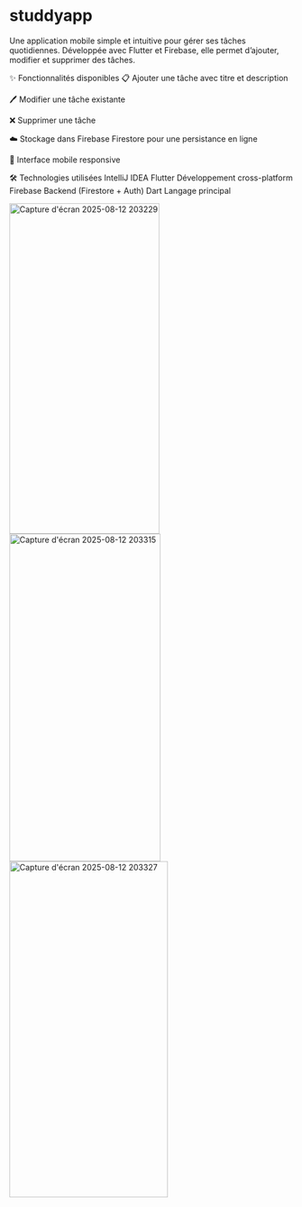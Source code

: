 # studdyapp
Une application mobile simple et intuitive pour gérer ses tâches quotidiennes. Développée avec Flutter et Firebase, elle permet d’ajouter, modifier et supprimer des tâches.

✨ Fonctionnalités disponibles
📋 Ajouter une tâche avec titre et description

🖊️ Modifier une tâche existante

❌ Supprimer une tâche

☁️ Stockage dans Firebase Firestore pour une persistance en ligne

📱 Interface mobile responsive

🛠️ Technologies utilisées
IntelliJ IDEA
Flutter	Développement cross-platform
Firebase	Backend (Firestore + Auth)
Dart	Langage principal

<img width="266" height="586" alt="Capture d'écran 2025-08-12 203229" src="https://github.com/user-attachments/assets/8633d169-c8ea-406f-aa3d-d506d9eb1e63" />
<img width="268" height="581" alt="Capture d'écran 2025-08-12 203315" src="https://github.com/user-attachments/assets/12f5ac65-f8ad-4958-b6e3-ddf4475e7e08" />
<img width="281" height="596" alt="Capture d'écran 2025-08-12 203327" src="https://github.com/user-attachments/assets/78a83e41-226d-4e19-bc25-3c5d51250387" />
